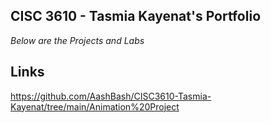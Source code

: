 

## CISC 3610 - Tasmia Kayenat's Portfolio

_Below are the Projects and Labs_


## Links

https://github.com/AashBash/CISC3610-Tasmia-Kayenat/tree/main/Animation%20Project




























